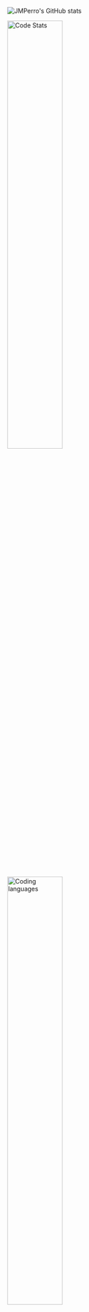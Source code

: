 ![JMPerro's GitHub stats](https://github-readme-stats.vercel.app/api?username=jmperro&count_private=true&show_icons=true&theme=tokyonight)

<img src="https://cr-ss-service.azurewebsites.net/api/ScreenShot?widget=summary&username=jmperro" width="50%" alt="Code Stats" />
<img src="https://wakatime.com/share/@6cd6545f-e1a8-483f-8b57-5bf4c59f98f5/a449a1be-2403-4502-b0cd-de59bcd6bff8.svg" width="50%" alt="Coding languages" />

<!--
- 👋 Hi, I’m @jmperro
- 👀 I’m interested in become a master in software development
- 🌱 I’m currently learning about cryptocurrencies
- 💞️ I’m looking to collaborate on any amazing project
-->
